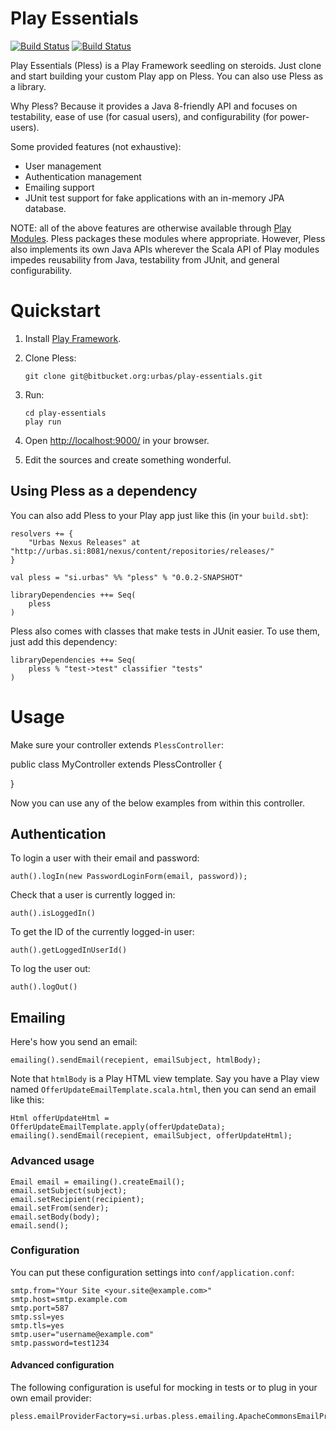 # Play Essentials 

[![Build Status](https://drone.io/bitbucket.org/urbas/play-essentials/status.png)](https://drone.io/bitbucket.org/urbas/play-essentials/latest)
[![Build Status](https://travis-ci.org/urbas/play-essentials.png?branch=master)](https://travis-ci.org/urbas/play-essentials)

Play Essentials (Pless) is a Play Framework seedling on steroids. Just clone and
start building your custom Play app on Pless. You can also use Pless as a
library.

Why Pless? Because it provides a Java 8-friendly API and focuses on
testability, ease of use (for casual users), and configurability (for
power-users).

Some provided features (not exhaustive):

-   User management
-   Authentication management
-   Emailing support
-   JUnit test support for fake applications with an in-memory JPA database.

NOTE: all of the above features are otherwise available
through [Play Modules](http://www.playframework.com/modules). Pless
packages these modules where appropriate. However, Pless also
implements its own Java APIs wherever the Scala API of Play modules impedes
reusability from Java, testability from JUnit, and general configurability.

# Quickstart

1.  Install [Play Framework](http://www.playframework.com/download).

2.  Clone Pless:

        git clone git@bitbucket.org:urbas/play-essentials.git

3.  Run:

        cd play-essentials
        play run

4.  Open [http://localhost:9000/](http://localhost:9000/) in your browser.

5.  Edit the sources and create something wonderful.

## Using Pless as a dependency

You can also add Pless to your Play app just like this (in your `build.sbt`):

    resolvers += {
        "Urbas Nexus Releases" at "http://urbas.si:8081/nexus/content/repositories/releases/"
    }

    val pless = "si.urbas" %% "pless" % "0.0.2-SNAPSHOT"

    libraryDependencies ++= Seq(
        pless
    )

Pless also comes with classes that make tests in JUnit easier. To use
them, just add this dependency:

    libraryDependencies ++= Seq(
        pless % "test->test" classifier "tests"
    )

# Usage

Make sure your controller extends `PlessController`:

  public class MyController extends PlessController {

  }

Now you can use any of the below examples from within this controller.

## Authentication

To login a user with their email and password:

    auth().logIn(new PasswordLoginForm(email, password));

Check that a user is currently logged in:

    auth().isLoggedIn()

To get the ID of the currently logged-in user:

    auth().getLoggedInUserId()

To log the user out:

    auth().logOut()

## Emailing

Here's how you send an email:

    emailing().sendEmail(recepient, emailSubject, htmlBody);

Note that `htmlBody` is a Play HTML view template. Say you have a
Play view named `OfferUpdateEmailTemplate.scala.html`, then you can send an
email like this:

    Html offerUpdateHtml = OfferUpdateEmailTemplate.apply(offerUpdateData);
    emailing().sendEmail(recepient, emailSubject, offerUpdateHtml);

### Advanced usage

    Email email = emailing().createEmail();
    email.setSubject(subject);
    email.setRecipient(recipient);
    email.setFrom(sender);
    email.setBody(body);
    email.send();

### Configuration

You can put these configuration settings into `conf/application.conf`:

    smtp.from="Your Site <your.site@example.com>"
    smtp.host=smtp.example.com
    smtp.port=587
    smtp.ssl=yes
    smtp.tls=yes
    smtp.user="username@example.com"
    smtp.password=test1234

#### Advanced configuration

The following configuration is useful for mocking in tests or to plug in your
own email provider:

    pless.emailProviderFactory=si.urbas.pless.emailing.ApacheCommonsEmailProvider
